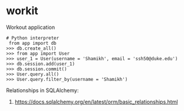 # workit
Workout application


```
# Python interpreter
 from app import db
>>> db.create_all()
>>> from app import User
>>> user_1 = User(username = 'Shamikh', email = 'ssh50@duke.edu')
>>> db.session.add(user_1)
>>> db.session.commit()
>>> User.query.all()
>>> User.query.filter_by(username = 'Shamikh')
```

Relationships in SQLAlchemy:
1. https://docs.sqlalchemy.org/en/latest/orm/basic_relationships.html

